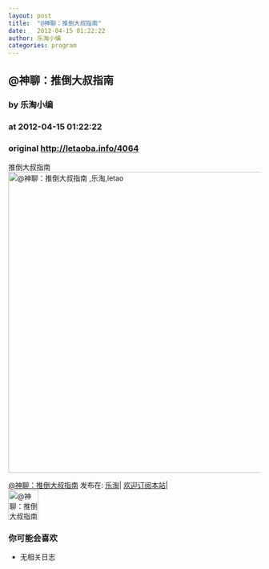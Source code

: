```yaml
---
layout: post
title:  "@神聊：推倒大叔指南"
date:   2012-04-15 01:22:22
author: 乐淘小编
categories: program
---
```


## @神聊：推倒大叔指南
### by 乐淘小编
### at 2012-04-15 01:22:22
### original <http://letaoba.info/4064>

<p>推倒大叔指南<br>
<img src="http://ww1.sinaimg.cn/bmiddle/48ac51dfjw1drxv2t94zfj.jpg" alt="@神聊：推倒大叔指南 ,乐淘,letao" width="600" title="@神聊：推倒大叔指南 |来自乐淘"></p>
<p><a href="http://letaoba.info/4064">@神聊：推倒大叔指南</a> 发布在: <a href="http://letaoba.info">乐淘</a>| <a href="http://letaoba.info/feed">欢迎订阅本站</a>|
<br>
<a href="http://www.taobao.com/go/chn/tbk_channel/jkwt.php?pid=mm_14340546_2405588_9605426&amp;eventid=102405"><img src="http://images.letaoba.info//2012/02/QQ%E6%88%AA%E5%9B%BE20120209103325-e1329061108901.png" alt="@神聊：推倒大叔指南 ,乐淘,letao" title="@神聊：推倒大叔指南 |来自乐淘" height="60px"></a></p>
<h3>你可能会喜欢</h3><ul><li>无相关日志</li></ul><img src="http://feeds.feedburner.com/~r/blogspot/CRBRG/~4/fRgvKFliqWQ" height="1" width="1">